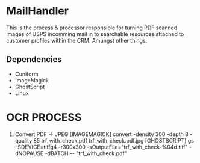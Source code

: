 # MailHandler
This is the process & processor responsible for turning PDF scanned images of USPS incomming mail in to
searchable resources attached to customer profiles within the CRM.  Amungst other things.

## Dependencies
 - Cuniform
 - ImageMagick
 - GhostScript
 - Linux

# OCR PROCESS

 1. Convert PDF -> JPEG
        [IMAGEMAGICK] ﻿convert -density 300 -depth 8 -quality 85 trf_with_check.pdf trf_with_check.pdf.jpg
        [GHOSTSCRIPT] gs -SDEVICE=tiffg4 -r300x300 -sOutputFile="trf_with_check-%04d.tiff" -dNOPAUSE -dBATCH -- "trf_with_check.pdf"
